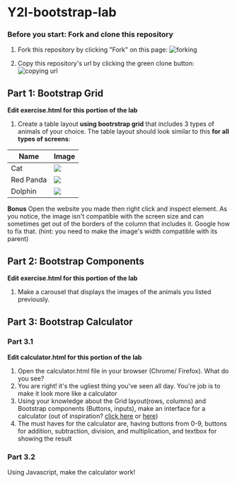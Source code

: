 
# Y2l-bootstrap-lab

### Before you start: Fork and clone this repository

1. Fork this repository by clicking "Fork" on this page:
![forking](https://image.ibb.co/jHRieT/forking.png)

2. Copy this repository's url by clicking the green clone button:
![copying url](https://image.ibb.co/n2wYeT/copying_clone.png)

## Part 1: Bootstrap Grid
__Edit exercise.html for this portion of the lab__
1. Create a table layout **using bootrstrap grid** that includes 3 types of animals of your choice. The table layout should look similar to this **for all types of screens**: 

| Name       | Image  |
| ------------- | -----|
| Cat     | ![](https://i.ytimg.com/vi/YCaGYUIfdy4/maxresdefault.jpg ) |
| Red Panda     | ![](https://i.redd.it/0vbx9fw2hpd01.jpg  ) |
| Dolphin     | ![](https://i0.wp.com/funkidsjokes.com/wp-content/uploads/2016/08/dolphin-203875_960_720.jpg?resize=300%2C200&ssl=1  ) |

**Bonus**
Open the website you made then right click and inspect element. As you notice, the image isn't compatible with the screen size and can sometimes get out of the borders of the column that includes it. Google how to fix that. (hint: you need to make the image's width compatible with its parent)


## Part 2: Bootstrap Components
__Edit exercise.html for this portion of the lab__
1. Make a carousel that displays the images of the animals you listed previously.

## Part 3: Bootstrap Calculator
### Part 3.1
__Edit calculator.html for this portion of the lab__
1. Open the calculator.html file in your browser (Chrome/ Firefox). What do you see?
2. You are right! it's the ugliest thing you've seen all day. You're job is to make it look more like a calculator
3. Using your knowledge about the Grid layout(rows, columns) and Bootstrap components (Buttons, inputs), make an interface for a calculator (out of inspiration? [click here](http://cdn.designrshub.com/wp-content/uploads/2013/04/calculator-interface-designs-11.jpg) or [here](https://banner2.kisspng.com/20180325/ysq/kisspng-user-interface-design-calculator-dribbble-designer-calculator-5ab71f53c544c2.723624731521950547808.jpg))
4. The must haves for the calculator are, having buttons from 0-9, buttons for addition, subtraction, division, and multiplication, and textbox for showing the result

### Part 3.2
Using Javascript, make the calculator work!

